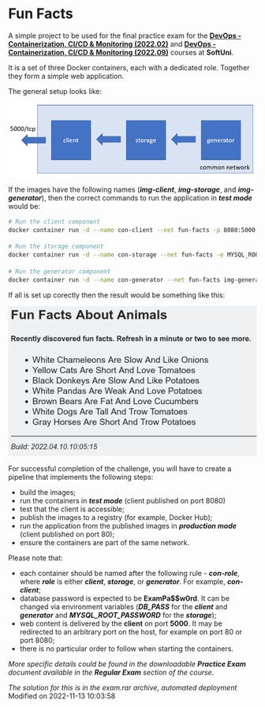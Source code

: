 # Fun Facts
A simple project to be used for the final practice exam for the [**DevOps - Containerization, CI/CD & Monitoring (2022.02)**](https://softuni.bg/trainings/3670/devops-containerization-ci-cd-monitoring-february-2022) and [**DevOps - Containerization, CI/CD & Monitoring (2022.09)**](https://softuni.bg/trainings/3888/devops-containerization-ci-cd-monitoring-september-2022) courses at **SoftUni**. 

It is a set of three Docker containers, each with a dedicated role. Together they form a simple web application. 

The general setup looks like:

![general setup](setup.png)

If the images have the following names (***img-client***, ***img-storage***, and ***img-generator***), then the correct commands to run the application in ***test mode*** would be:

```bash
# Run the client component
docker container run -d --name con-client --net fun-facts -p 8080:5000 img-client

# Run the storage component
docker container run -d --name con-storage --net fun-facts -e MYSQL_ROOT_PASSWORD='ExamPa$$w0rd' img-storage

# Run the generator component
docker container run -d --name con-generator --net fun-facts img-generator

```

If all is set up corectly then the result would be something like this:

![sample result](result.png)

For successful completion of the challenge, you will have to create a pipeline that implements the following steps:
 - build the images;
 - run the containers in ***test mode*** (client published on port 8080)
 - test that the client is accessible;
 - publish the images to a registry (for example, Docker Hub);
 - run the application from the published images in ***production mode*** (client published on port 80);
 - ensure the containers are part of the same network.

Please note that:
 - each container should be named after the following rule - ***con-role***, where ***role*** is either ***client***, ***storage***, or ***generator***. For example, ***con-client***;
 - database password is expected to be **ExamPa$$w0rd**. It can be changed via environment variables (***DB_PASS*** for the ***client*** and ***generator*** and ***MYSQL_ROOT_PASSWORD*** for the ***storage***);
 - web content is delivered by the **client** on port **5000**. It may be redirected to an arbitrary port on the host, for example on port 80 or port 8080;
 - there is no particular order to follow when starting the containers.

*More specific details could be found in the downloadable **Practice Exam** document available in the **Regular Exam** section of the course.*

*The solution for this is in the exam.rar archive, automated deployment*
Modified on 2022-11-13 10:03:58
